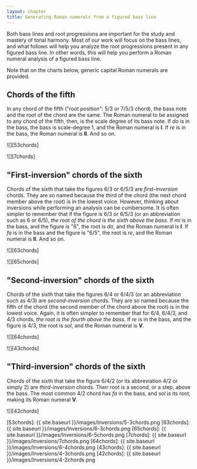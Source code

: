 ```yaml
---
layout: chapter
title: Generating Roman numerals from a figured bass line
---
```


Both bass lines and root progressions are important for the study and mastery of tonal harmony. Most of our work will focus on the bass lines, and what follows will help you analyze the root progressions present in any figured bass line. In other words, this will help you perform a Roman numeral analysis of a figured bass line. 

Note that on the charts below, generic capital Roman numerals are provided. 

## Chords of the fifth

In any chord of the fifth ("root position": 5/3 or 7/5/3 chord), the bass note and the root of the chord are the same. The Roman numeral to be assigned to any chord of the fifth, then, is the scale degree of its bass note. If *do* is in the bass, the bass is scale-degree 1, and the Roman numeral is **I**. If *re* is in the bass, the Roman numeral is **II**. And so on.

![][53chords]

![][7chords]


## "First-inversion" chords of the sixth

Chords of the sixth that take the figures 6/3 or 6/5/3 are *first-inversion* chords. They are so named because the third of the chord (the next chord member above the root) is in the lowest voice. However, thinking about inversions while performing an analysis can be cumbersome. It is often simpler to remember that if the figure is 6/3 or 6/5/3 (or an abbreviation such as 6 or 6/5), *the root of the chord is the sixth above the bass*. If *mi* is in the bass, and the figure is "6", the root is *do*, and the Roman numeral is **I**. If *fa* is in the bass and the figure is "6/5", the root is *re*, and the Roman numeral is **II**. And so on.

![][63chords]

![][65chords]

## "Second-inversion" chords of the sixth

Chords of the sixth that take the figures 6/4 or 6/4/3 (or an abbreviation such as 4/3) are *second-inversion* chords. They are so named because the fifth of the chord (the second member of the chord above the root) is in the lowest voice. Again, it is often simpler to remember that for 6/4, 6/4/3, and 4/3 chords, *the root is the fourth above the bass*. If *re* is in the bass, and the figure is 4/3, the root is *sol*, and the Roman numeral is **V**.

![][64chords]

![][43chords]

## "Third-inversion" chords of the sixth

Chords of the sixth that take the figure 6/4/2 (or its abbreviation 4/2 or simply 2) are *third-inversion* chords. Their root is a second, or a step, above the bass. The most common 4/2 chord has *fa* in the bass, and *sol* is its root, making its Roman numeral **V**.

![][42chords]


[53chords]: {{ site.baseurl }}/images/Inversions/5-3chords.png
[63chords]: {{ site.baseurl }}/images/Inversions/6-3chords.png
[65chords]: {{ site.baseurl }}/images/Inversions/6-5chords.png
[7chords]: {{ site.baseurl }}/images/Inversions/7chords.png
[64chords]: {{ site.baseurl }}/images/Inversions/6-4chords.png
[43chords]: {{ site.baseurl }}/images/Inversions/4-3chords.png
[42chords]: {{ site.baseurl }}/images/Inversions/4-2chords.png

